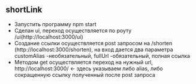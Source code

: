 ## shortLink
- Запустить программу npm start
- Сделан ui, переход осуществляется по роуту /ui(http://localhost:3000/ui)
- Создание ссылки осуществляется post запросом на /shorten (http://localhost:3000/shorten), на вход дается два параметра customAlias -необязательный, fullUrl -обязательный, полная ссылка
- Методом get осуществляется переход на нужный url, http://localhost:3000/ <- здесь указываем либо alias, либо сокращенную ссылку полученный после post запроса
